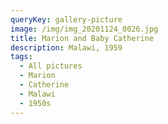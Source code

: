 ```yaml
---
queryKey: gallery-picture
image: /img/img_20201124_0026.jpg
title: Marion and Baby Catherine
description: Malawi, 1959
tags:
  - All pictures
  - Marion
  - Catherine
  - Malawi
  - 1950s
---
```


